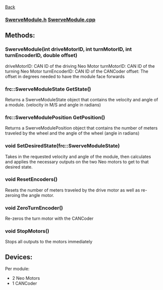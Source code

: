 [Back](/docs/utils/Swerve/Swerve.md)

### [SwerveModule.h](/src/main/include/utils/swerve/SwerveModule.h) [SwerveModule.cpp](/src/main/cpp/utils/swerve/SwerveModule.cpp)

## Methods:

### SwerveModule(int driveMotorID, int turnMotorID, int turnEncoderID, double offset)
driveMotorID: CAN ID of the driving Neo Motor
turnMotorID: CAN ID of the turning Neo Motor
turnEncoderID: CAN ID of the CANCoder
offset: The offset in degrees needed to have the module face forwards

### frc::SwerveModuleState GetState()
Returns a SwerveModuleState object that contains the velocity and angle of a module. (velocity in M/S and angle in radians)

### frc::SwerveModulePosition GetPosition()
Returns a SwerveModulePosition object that contains the number of meters traveled by the wheel and the angle of the wheel (angle in radians)

### void SetDesiredState(frc::SwerveModuleState)
Takes in the requested velocity and angle of the module, then calculates and applies the necessary outputs on the two Neo motors to get to that desired state. 

### void ResetEncoders() 
Resets the number of meters traveled by the drive motor as well as re-zeroing the angle motor. 

### void ZeroTurnEncoder()
Re-zeros the turn motor with the CANCoder

### void StopMotors()
Stops all outputs to the motors immediately

## Devices:
Per module:
- 2 Neo Motors
- 1 CANCoder
